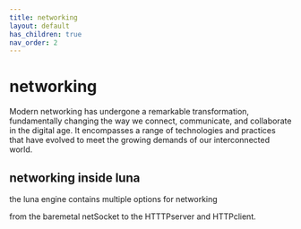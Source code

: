 ```yaml
--- 
title: networking
layout: default
has_children: true
nav_order: 2
---
```


# networking

Modern networking has undergone a remarkable transformation, fundamentally changing the way we connect, communicate, and collaborate in the digital age. It encompasses a range of technologies and practices that have evolved to meet the growing demands of our interconnected world.

## networking inside luna
the luna engine contains multiple options for networking

from the baremetal netSocket to the HTTTPserver and HTTPclient.
